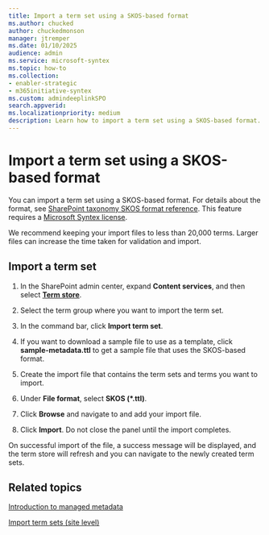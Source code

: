 ```yaml
---
title: Import a term set using a SKOS-based format
ms.author: chucked
author: chuckedmonson
manager: jtremper
ms.date: 01/10/2025
audience: admin
ms.service: microsoft-syntex
ms.topic: how-to
ms.collection:
- enabler-strategic
- m365initiative-syntex
ms.custom: admindeeplinkSPO
search.appverid: 
ms.localizationpriority: medium
description: Learn how to import a term set using a SKOS-based format.
---
```


# Import a term set using a SKOS-based format

You can import a term set using a SKOS-based format. For details about the format, see [SharePoint taxonomy SKOS format reference](skos-format-reference.md). This feature requires a [Microsoft Syntex license](syntex-licensing.md).

We recommend keeping your import files to less than 20,000 terms. Larger files can increase the time taken for validation and import.

## Import a term set

1. In the SharePoint admin center, expand **Content services**, and then select <a href="https://go.microsoft.com/fwlink/?linkid=2185073" target="_blank">**Term store**</a>.

2. Select the term group where you want to import the term set.

3. In the command bar, click **Import term set**.

4. If you want to download a sample file to use as a template, click **sample-metadata.ttl** to get a sample file that uses the SKOS-based format.

1. Create the import file that contains the term sets and terms you want to import.
6. Under **File format**, select **SKOS (*.ttl)**.

7. Click **Browse** and navigate to and add your import file.

8. Click **Import**. Do not close the panel until the import completes.

On successful import of the file, a success message will be displayed, and the term store will refresh and you can navigate to the newly created term sets.

## Related topics

[Introduction to managed metadata](/sharepoint/managed-metadata)

[Import term sets (site level)](https://support.microsoft.com/office/168fbc86-7fce-4288-9a1f-b83fc3921c18)

